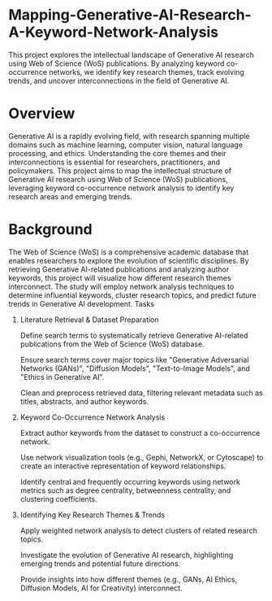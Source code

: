 # Mapping-Generative-AI-Research-A-Keyword-Network-Analysis
This project explores the intellectual landscape of Generative AI research using Web of Science (WoS) publications. By analyzing keyword co-occurrence networks, we identify key research themes, track evolving trends, and uncover interconnections in the field of Generative AI.

# Overview

Generative AI is a rapidly evolving field, with research spanning multiple domains such as machine learning, computer vision, natural language processing, and ethics. Understanding the core themes and their interconnections is essential for researchers, practitioners, and policymakers. This project aims to map the intellectual structure of Generative AI research using Web of Science (WoS) publications, leveraging keyword co-occurrence network analysis to identify key research areas and emerging trends.

# Background

The Web of Science (WoS) is a comprehensive academic database that enables researchers to explore the evolution of scientific disciplines. By retrieving Generative AI-related publications and analyzing author keywords, this project will visualize how different research themes interconnect. The study will employ network analysis techniques to determine influential keywords, cluster research topics, and predict future trends in Generative AI development.
Tasks
1. Literature Retrieval & Dataset Preparation

    Define search terms to systematically retrieve Generative AI-related publications from the Web of Science (WoS) database.

    Ensure search terms cover major topics like "Generative Adversarial Networks (GANs)", "Diffusion Models", "Text-to-Image Models", and "Ethics in Generative AI".

    Clean and preprocess retrieved data, filtering relevant metadata such as titles, abstracts, and author keywords.

2. Keyword Co-Occurrence Network Analysis

    Extract author keywords from the dataset to construct a co-occurrence network.

    Use network visualization tools (e.g., Gephi, NetworkX, or Cytoscape) to create an interactive representation of keyword relationships.

    Identify central and frequently occurring keywords using network metrics such as degree centrality, betweenness centrality, and clustering coefficients.

3. Identifying Key Research Themes & Trends

    Apply weighted network analysis to detect clusters of related research topics.

    Investigate the evolution of Generative AI research, highlighting emerging trends and potential future directions.

    Provide insights into how different themes (e.g., GANs, AI Ethics, Diffusion Models, AI for Creativity) interconnect.
